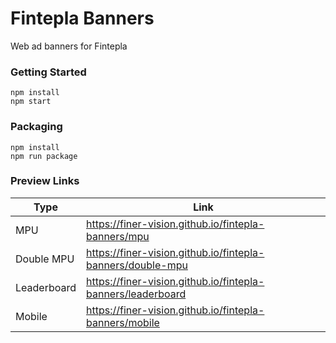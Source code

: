 # Fintepla Banners

Web ad banners for Fintepla

### Getting Started

```shell
npm install
npm start
```

### Packaging

```shell
npm install
npm run package
```

### Preview Links

| Type        | Link                                                        |
|-------------|-------------------------------------------------------------|
| MPU         | https://finer-vision.github.io/fintepla-banners/mpu         |
| Double MPU  | https://finer-vision.github.io/fintepla-banners/double-mpu  |
| Leaderboard | https://finer-vision.github.io/fintepla-banners/leaderboard |
| Mobile      | https://finer-vision.github.io/fintepla-banners/mobile      |
